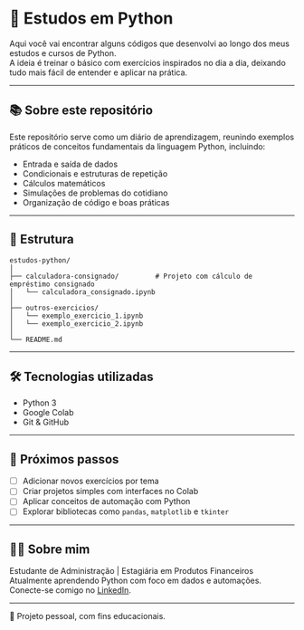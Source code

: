 
# 🐍 Estudos em Python

Aqui você vai encontrar alguns códigos que desenvolvi ao longo dos meus estudos e cursos de Python.  
A ideia é treinar o básico com exercícios inspirados no dia a dia, deixando tudo mais fácil de entender e aplicar na prática.

---

## 📚 Sobre este repositório

Este repositório serve como um diário de aprendizagem, reunindo exemplos práticos de conceitos fundamentais da linguagem Python, incluindo:

- Entrada e saída de dados
- Condicionais e estruturas de repetição
- Cálculos matemáticos
- Simulações de problemas do cotidiano
- Organização de código e boas práticas

---

## 📁 Estrutura

```
estudos-python/
│
├── calculadora-consignado/         # Projeto com cálculo de empréstimo consignado
│   └── calculadora_consignado.ipynb
│
├── outros-exercicios/
│   └── exemplo_exercicio_1.ipynb
│   └── exemplo_exercicio_2.ipynb
│
└── README.md
```

---

## 🛠️ Tecnologias utilizadas

- Python 3
- Google Colab
- Git & GitHub

---

## 🚀 Próximos passos

- [ ] Adicionar novos exercícios por tema
- [ ] Criar projetos simples com interfaces no Colab
- [ ] Aplicar conceitos de automação com Python
- [ ] Explorar bibliotecas como `pandas`, `matplotlib` e `tkinter`

---

## 👩‍💻 Sobre mim

Estudante de Administração | Estagiária em Produtos Financeiros  
Atualmente aprendendo Python com foco em dados e automações.  
Conecte-se comigo no [LinkedIn](https://www.linkedin.com/in/seu-perfil).

---

📌 Projeto pessoal, com fins educacionais.
